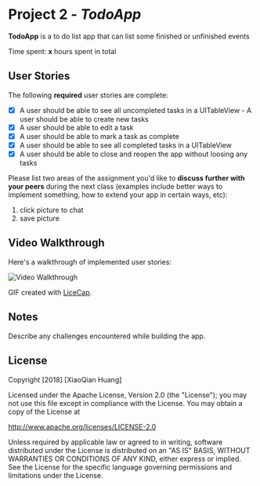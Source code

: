 # Project 2 - *TodoApp*

**TodoApp** is a to do list app that can list some finished or unfinished events

Time spent: **x** hours spent in total

## User Stories

The following **required** user stories are complete:

- [x] A user should be able to see all uncompleted tasks in a UITableView - A user should be able to create new tasks
- [x] A user should be able to edit a task
- [x] A user should be able to mark a task as complete
- [x] A user should be able to see all completed tasks in a UITableView
- [x] A user should be able to close and reopen the app without loosing any tasks

Please list two areas of the assignment you'd like to **discuss further with your peers** during the next class (examples include better ways to implement something, how to extend your app in certain ways, etc):

1. click picture to chat
2. save picture

## Video Walkthrough

Here's a walkthrough of implemented user stories:

<img src=' ' title='Video Walkthrough' width='' alt='Video Walkthrough' />

GIF created with [LiceCap](http://www.cockos.com/licecap/).

## Notes

Describe any challenges encountered while building the app.

## License

Copyright [2018] [XiaoQian Huang]

Licensed under the Apache License, Version 2.0 (the "License");
you may not use this file except in compliance with the License.
You may obtain a copy of the License at

http://www.apache.org/licenses/LICENSE-2.0

Unless required by applicable law or agreed to in writing, software
distributed under the License is distributed on an "AS IS" BASIS,
WITHOUT WARRANTIES OR CONDITIONS OF ANY KIND, either express or implied.
See the License for the specific language governing permissions and
limitations under the License.

